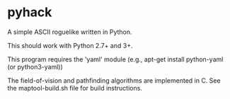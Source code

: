 pyhack
======

A simple ASCII roguelike written in Python.

This should work with Python 2.7+ and 3+. 

This program requires the 'yaml' module (e.g., apt-get install python-yaml (or python3-yaml))

The field-of-vision and pathfinding algorithms are implemented in C. See the maptool-build.sh file for build instructions.
